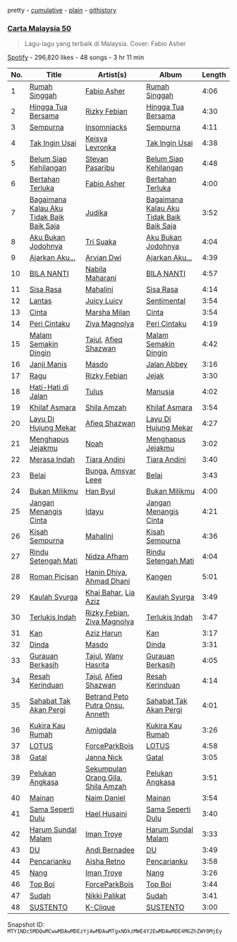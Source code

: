 pretty - [cumulative](/playlists/cumulative/37i9dQZF1DXb1RLKxkHZ77.md) - [plain](/playlists/plain/37i9dQZF1DXb1RLKxkHZ77) - [githistory](https://github.githistory.xyz/mackorone/spotify-playlist-archive/blob/main/playlists/plain/37i9dQZF1DXb1RLKxkHZ77)

### [Carta Malaysia 50](https://open.spotify.com/playlist/37i9dQZF1DXb1RLKxkHZ77)

> Lagu\-lagu yang terbaik di Malaysia\. Cover: Fabio Asher

[Spotify](https://open.spotify.com/user/spotify) - 296,820 likes - 48 songs - 3 hr 11 min

| No. | Title | Artist(s) | Album | Length |
|---|---|---|---|---|
| 1 | [Rumah Singgah](https://open.spotify.com/track/7th706Tw7ByAqOR9FMWXLg) | [Fabio Asher](https://open.spotify.com/artist/6FTLayBxjkQeanFdUusk1I) | [Rumah Singgah](https://open.spotify.com/album/7gVYaMTDC2GCbpswDSHWVT) | 4:06 |
| 2 | [Hingga Tua Bersama](https://open.spotify.com/track/5b0NpyYAwW2dUGL08ir7Bg) | [Rizky Febian](https://open.spotify.com/artist/28DdkLhrzQNizZ0ExQpyku) | [Hingga Tua Bersama](https://open.spotify.com/album/0pLC2EIZV2q4Ds7L7qbZaR) | 4:30 |
| 3 | [Sempurna](https://open.spotify.com/track/67C6LHREqmytK923Ak6R0I) | [Insomniacks](https://open.spotify.com/artist/3uSnvyMAFJTm7XkZJFo0xP) | [Sempurna](https://open.spotify.com/album/4sigvBSInHo1GXR6UUYTVm) | 4:11 |
| 4 | [Tak Ingin Usai](https://open.spotify.com/track/1b0aDgrG775i4sPQgJGmkU) | [Keisya Levronka](https://open.spotify.com/artist/4EiSzlOeMnJcp2U8ayCQ3a) | [Tak Ingin Usai](https://open.spotify.com/album/2DskseIWepQ89TxfXn3MtY) | 4:38 |
| 5 | [Belum Siap Kehilangan](https://open.spotify.com/track/56Uibq6ur2xwUpSd9biBH1) | [Stevan Pasaribu](https://open.spotify.com/artist/4sbcrENSiVe3Yn9ftToC4b) | [Belum Siap Kehilangan](https://open.spotify.com/album/07GSDlyuAPsCKtqTmyN80x) | 4:48 |
| 6 | [Bertahan Terluka](https://open.spotify.com/track/3ajNIJJmIbFFJKZcTolYZO) | [Fabio Asher](https://open.spotify.com/artist/6FTLayBxjkQeanFdUusk1I) | [Bertahan Terluka](https://open.spotify.com/album/1RgMS8KsAn6fTBw1maWpmo) | 4:00 |
| 7 | [Bagaimana Kalau Aku Tidak Baik Baik Saja](https://open.spotify.com/track/7As3vd7OvJwyGUsZfNtHce) | [Judika](https://open.spotify.com/artist/5fS7aONqrIhiw6YzgKVOsd) | [Bagaimana Kalau Aku Tidak Baik Baik Saja](https://open.spotify.com/album/2EAkuKnERWRUnGBw1OTDZo) | 3:52 |
| 8 | [Aku Bukan Jodohnya](https://open.spotify.com/track/4YuzrUzwpTR8aRqLqepiFo) | [Tri Suaka](https://open.spotify.com/artist/4rLkBI8sdayXhNaGmfW3nC) | [Aku Bukan Jodohnya](https://open.spotify.com/album/4QOfOq221iUZ9m9q24zuY5) | 4:04 |
| 9 | [Ajarkan Aku...](https://open.spotify.com/track/0oFODP50WO9IhPfZHZ99hs) | [Arvian Dwi](https://open.spotify.com/artist/0tB33cNAVw1H2enMHpgFiP) | [Ajarkan Aku...](https://open.spotify.com/album/171KeLh9GmyfZ2e5SToEZU) | 4:39 |
| 10 | [BILA NANTI](https://open.spotify.com/track/4nAcExb3w5lk5LVGVULfcM) | [Nabila Maharani](https://open.spotify.com/artist/0LrRU8pQ9MjBzuFBViE0vW) | [BILA NANTI](https://open.spotify.com/album/6cMJGxJB6TGFIo4BmDSA8C) | 4:57 |
| 11 | [Sisa Rasa](https://open.spotify.com/track/6pmo9ha8iOPZc5lxPU9o8w) | [Mahalini](https://open.spotify.com/artist/3wOsYKZM0zcKNasi3I7fP4) | [Sisa Rasa](https://open.spotify.com/album/1HWELX1pBJxEArEKKoepuJ) | 4:14 |
| 12 | [Lantas](https://open.spotify.com/track/1ZPVEo8RfmrEz8YAD5n6rW) | [Juicy Luicy](https://open.spotify.com/artist/3tMTXQyRrPmMyHv5SoC0TV) | [Sentimental](https://open.spotify.com/album/17vUW6koeUkV58uYfkK6G3) | 3:54 |
| 13 | [Cinta](https://open.spotify.com/track/390rIF5dbH5QRIb7r3NxOF) | [Marsha Milan](https://open.spotify.com/artist/318pGzlr5IiN6UAAL8KHTD) | [Cinta](https://open.spotify.com/album/2aPLN3NAn2iPab8GMY4pV5) | 3:54 |
| 14 | [Peri Cintaku](https://open.spotify.com/track/5cASSQjKWI5ox8LykUtJGL) | [Ziva Magnolya](https://open.spotify.com/artist/2wZWkw5jo8P4NVonVanxYd) | [Peri Cintaku](https://open.spotify.com/album/5njf9tv5t5iF2VCGAIfIOx) | 4:19 |
| 15 | [Malam Semakin Dingin](https://open.spotify.com/track/5ChJqcOG8z9NgSlFwmfYql) | [Tajul](https://open.spotify.com/artist/5R3bXZA74wEH9GGKWBHd0v), [Afieq Shazwan](https://open.spotify.com/artist/29LWzRDuZ4ABF8fA3flIz8) | [Malam Semakin Dingin](https://open.spotify.com/album/5f0mJV2GE6xbYVyRm3nowB) | 4:42 |
| 16 | [Janji Manis](https://open.spotify.com/track/31ECplyzYRmbQihescMh6N) | [Masdo](https://open.spotify.com/artist/2r1WoyhX1FSc7AmcF8rkoO) | [Jalan Abbey](https://open.spotify.com/album/3eMXmUpVMwBaVm6hEmr6Ns) | 3:16 |
| 17 | [Ragu](https://open.spotify.com/track/6EfM9gZnVkp3f13ifmOOz8) | [Rizky Febian](https://open.spotify.com/artist/28DdkLhrzQNizZ0ExQpyku) | [Jejak](https://open.spotify.com/album/3wPVyzCeB9iMdqW0RdVRvC) | 3:30 |
| 18 | [Hati\-Hati di Jalan](https://open.spotify.com/track/2hHeGD57S0BcopfVcmehdl) | [Tulus](https://open.spotify.com/artist/2iDVt6mFbtbDEZG5ax0dTi) | [Manusia](https://open.spotify.com/album/3R4IAF9ApqYeUQrv1ddyoR) | 4:02 |
| 19 | [Khilaf Asmara](https://open.spotify.com/track/5ubqF9AMFQ0iU7dUnKi5Hs) | [Shila Amzah](https://open.spotify.com/artist/6lrBGrd0TJMQxfzSdPAn3X) | [Khilaf Asmara](https://open.spotify.com/album/7x3XbkqzFCKljhqwyyAX11) | 3:54 |
| 20 | [Layu Di Hujung Mekar](https://open.spotify.com/track/3GxKGD4HE7YSPkVKqy445n) | [Afieq Shazwan](https://open.spotify.com/artist/29LWzRDuZ4ABF8fA3flIz8) | [Layu Di Hujung Mekar](https://open.spotify.com/album/0Kq0OS9rB8nhcICy9pnAxG) | 4:27 |
| 21 | [Menghapus Jejakmu](https://open.spotify.com/track/3NuKl7HM691ycLcCa6Vbq2) | [Noah](https://open.spotify.com/artist/31aMmlq8isIAgojvmIwiS4) | [Menghapus Jejakmu](https://open.spotify.com/album/4UOQ8yXRAdRDOpEcDgZdGq) | 3:02 |
| 22 | [Merasa Indah](https://open.spotify.com/track/3Ysf0Y3iu23mrDsVh1mdu0) | [Tiara Andini](https://open.spotify.com/artist/0kPb52ySN2k9P6wEZPTUzm) | [Tiara Andini](https://open.spotify.com/album/0jxUY7K5FdwJNl3SmnOZOl) | 3:40 |
| 23 | [Belai](https://open.spotify.com/track/5I2JFiU2QrajBkY3Z8l9RF) | [Bunga](https://open.spotify.com/artist/1lHG5Nh4kVcBViogIek98t), [Amsyar Leee](https://open.spotify.com/artist/6ofZ3MNiuNNGPKEbOaWEY8) | [Belai](https://open.spotify.com/album/08vWdvWvob9YPnrr3Z3qAg) | 3:43 |
| 24 | [Bukan Milikmu](https://open.spotify.com/track/7ng6S2AgkeiTUQxqt144Oh) | [Han Byul](https://open.spotify.com/artist/4BGk8nswKSAE0bSuxA1uTP) | [Bukan Milikmu](https://open.spotify.com/album/4mvPsc8drKxg40vjva9y1d) | 4:00 |
| 25 | [Jangan Menangis Cinta](https://open.spotify.com/track/3k5nHyv6EjnH7eeIZQfuYL) | [Idayu](https://open.spotify.com/artist/0hhy1Konr63k6Xymi9FzfN) | [Jangan Menangis Cinta](https://open.spotify.com/album/6g8SiSsDDK79vqzTgYwRll) | 4:21 |
| 26 | [Kisah Sempurna](https://open.spotify.com/track/6gB7kLGZNkf5tkvWkzSGKR) | [Mahalini](https://open.spotify.com/artist/3wOsYKZM0zcKNasi3I7fP4) | [Kisah Sempurna](https://open.spotify.com/album/39fz0raJs02USfEzd71c8b) | 4:36 |
| 27 | [Rindu Setengah Mati](https://open.spotify.com/track/4NRbwtbSE7xikojPuG9HjK) | [Nidza Afham](https://open.spotify.com/artist/0zceqpBQTndQrTQiTnxZB9) | [Rindu Setengah Mati](https://open.spotify.com/album/5kdSL9VcYtWEIEP5VLXVmj) | 4:04 |
| 28 | [Roman Picisan](https://open.spotify.com/track/4d3Oc82rj1hVPlNZvcZ3KB) | [Hanin Dhiya](https://open.spotify.com/artist/3Fw8q9sZ1t7diLxoQFS8hW), [Ahmad Dhani](https://open.spotify.com/artist/2TSeIynP2u22bqZOgKkbZm) | [Kangen](https://open.spotify.com/album/1Nu57IYMONBk10GTTaVkt7) | 5:01 |
| 29 | [Kaulah Syurga](https://open.spotify.com/track/5Mg6WjcJyOCoz03mHBXhqd) | [Khai Bahar](https://open.spotify.com/artist/3jNp263VZXVLzuznuLgghq), [Lia Aziz](https://open.spotify.com/artist/4Dxs6WepdnXGJWAC4vgmPp) | [Kaulah Syurga](https://open.spotify.com/album/674KAJHIrjzZx0ZpUPJyxp) | 3:49 |
| 30 | [Terlukis Indah](https://open.spotify.com/track/5S8TtEVuFPY9XEjg2hNWHa) | [Rizky Febian](https://open.spotify.com/artist/28DdkLhrzQNizZ0ExQpyku), [Ziva Magnolya](https://open.spotify.com/artist/2wZWkw5jo8P4NVonVanxYd) | [Terlukis Indah](https://open.spotify.com/album/5Qk3VFJJ4CKS3zcBNp2YRs) | 3:47 |
| 31 | [Kan](https://open.spotify.com/track/4VzJN0sd8jrJ4P2N6S17Dx) | [Aziz Harun](https://open.spotify.com/artist/1dmuM6bG5J8sDFyp26x9Nf) | [Kan](https://open.spotify.com/album/5j2TvYkvy5BA6KGXJuQajF) | 3:17 |
| 32 | [Dinda](https://open.spotify.com/track/49aLn6dhgqf1XOjxQGG15w) | [Masdo](https://open.spotify.com/artist/2r1WoyhX1FSc7AmcF8rkoO) | [Dinda](https://open.spotify.com/album/5uAiw6BRqGyyJ3jFsrvRY0) | 3:31 |
| 33 | [Gurauan Berkasih](https://open.spotify.com/track/0JUinU1l9QXI3seXiVr1A6) | [Tajul](https://open.spotify.com/artist/5R3bXZA74wEH9GGKWBHd0v), [Wany Hasrita](https://open.spotify.com/artist/0PBXOGA0xgHq709dXGvbP1) | [Gurauan Berkasih](https://open.spotify.com/album/1cTHOYKnVcZTBbDun5eKbR) | 4:05 |
| 34 | [Resah Kerinduan](https://open.spotify.com/track/1K8cHn6DX4FUtdI0wdx6md) | [Tajul](https://open.spotify.com/artist/5R3bXZA74wEH9GGKWBHd0v), [Afieq Shazwan](https://open.spotify.com/artist/29LWzRDuZ4ABF8fA3flIz8) | [Resah Kerinduan](https://open.spotify.com/album/2IjeneKtJJ6WBd7XhlgMgw) | 4:14 |
| 35 | [Sahabat Tak Akan Pergi](https://open.spotify.com/track/001u88QTr9GonmqeQNwQ0F) | [Betrand Peto Putra Onsu](https://open.spotify.com/artist/6Pu9A4Pe31OK06u1GL8q4c), [Anneth](https://open.spotify.com/artist/2UHBgxDvOBaIY7hQ8CEAmW) | [Sahabat Tak Akan Pergi](https://open.spotify.com/album/40aoVFlkmBnfF3iau8mBVM) | 4:01 |
| 36 | [Kukira Kau Rumah](https://open.spotify.com/track/1xdp8tXLTGbPeUSEODP9N7) | [Amigdala](https://open.spotify.com/artist/0azPQZGt11gedg5Le9hjC2) | [Kukira Kau Rumah](https://open.spotify.com/album/23eyS24eT0cGfKVt0UTFtT) | 3:26 |
| 37 | [LOTUS](https://open.spotify.com/track/4CdSVeRvrteDBAyHD4Cruc) | [ForceParkBois](https://open.spotify.com/artist/2LgQQ0AwWzl3XoXKWVhFEV) | [LOTUS](https://open.spotify.com/album/4KKqYg6lKN5AVI81JyJH5D) | 4:58 |
| 38 | [Gatal](https://open.spotify.com/track/4GdO5TJoymMcrAZaf2jOEf) | [Janna Nick](https://open.spotify.com/artist/47T14gc4KnTM8ewH4gPlbA) | [Gatal](https://open.spotify.com/album/1u37Ngw22P9smTaJlqb3ey) | 3:05 |
| 39 | [Pelukan Angkasa](https://open.spotify.com/track/7fIy9XzcyuehISrxOarqT2) | [Sekumpulan Orang Gila](https://open.spotify.com/artist/0lsic3ZlNuapuwzbmD4imv), [Shila Amzah](https://open.spotify.com/artist/6lrBGrd0TJMQxfzSdPAn3X) | [Pelukan Angkasa](https://open.spotify.com/album/3WORap8ygxl4A6qxjLEsiC) | 3:51 |
| 40 | [Mainan](https://open.spotify.com/track/22kK0vT2SplI4UhEaC828t) | [Naim Daniel](https://open.spotify.com/artist/5PCDJjJ5dx6Py83CvfvRIO) | [Mainan](https://open.spotify.com/album/6dPgorGiH8T02YZfFoqvwm) | 3:54 |
| 41 | [Sama Seperti Dulu](https://open.spotify.com/track/4g32N8Vl5Dp8pnuzuiVLEg) | [Hael Husaini](https://open.spotify.com/artist/1FIUUafdGtfqLIP8pmPymL) | [Sama Seperti Dulu](https://open.spotify.com/album/7vUeBaFOGUh4pPy0r38E51) | 3:40 |
| 42 | [Harum Sundal Malam](https://open.spotify.com/track/5Y5A2d8zVU62bONx0pck5o) | [Iman Troye](https://open.spotify.com/artist/1Jvj122gN1QiaYUrNhn3Fq) | [Harum Sundal Malam](https://open.spotify.com/album/2z7a3zoAL6BuzF7rypiCp5) | 3:33 |
| 43 | [DU](https://open.spotify.com/track/0F390DrzwfhUrR3QqXgZKZ) | [Andi Bernadee](https://open.spotify.com/artist/3NNC2X9tLFyL0nHfJuWKJ9) | [DU](https://open.spotify.com/album/0yYX0uMUbpKeDmzfV4zbw8) | 3:49 |
| 44 | [Pencarianku](https://open.spotify.com/track/7MajjFbtZq2ZfELVQ4Op3x) | [Aisha Retno](https://open.spotify.com/artist/1eizIry8svwmH0cSjLUEYy) | [Pencarianku](https://open.spotify.com/album/423zHeEaXrsN5yMQK133ID) | 3:58 |
| 45 | [Nang](https://open.spotify.com/track/7mDvcKlMxONKaDWgYNIKmX) | [Iman Troye](https://open.spotify.com/artist/1Jvj122gN1QiaYUrNhn3Fq) | [Nang](https://open.spotify.com/album/0WwKzpFVUeGJoRFT8dfPmL) | 3:26 |
| 46 | [Top Boi](https://open.spotify.com/track/49dHs04lUC9EmyhuXRFaJQ) | [ForceParkBois](https://open.spotify.com/artist/2LgQQ0AwWzl3XoXKWVhFEV) | [Top Boi](https://open.spotify.com/album/7hEtiUHiYMmtpH8qESglmT) | 3:44 |
| 47 | [Sudah](https://open.spotify.com/track/4QiDXOOZMepYFLnjGb3WxO) | [Nikki Palikat](https://open.spotify.com/artist/6EdlX521xMCxqlD9vUeQKa) | [Sudah](https://open.spotify.com/album/1ndWLa36vkw30BKdhgjHt9) | 3:41 |
| 48 | [SUSTENTO](https://open.spotify.com/track/2N2zdSWXytUAjziN6LJWFw) | [K\-Clique](https://open.spotify.com/artist/06RrXcTszCm5il0HKCD3Dh) | [SUSTENTO](https://open.spotify.com/album/0Agoz3tn21HjcaPo6gZmZW) | 3:00 |

Snapshot ID: `MTY1NDc5MDQwMCwwMDAwMDEzYjAwMDAwMTgxNDkzMWE4Y2EwMDAwMDE4MGZhZWY0MjEy`
